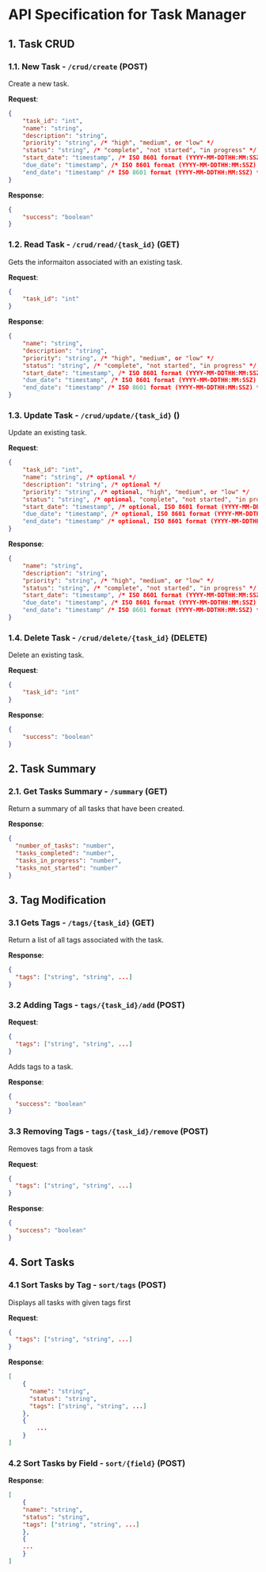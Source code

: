 # API Specification for Task Manager

## 1. Task CRUD

### 1.1. New Task - `/crud/create` (POST)

Create a new task.

**Request**:
```json
{
    "task_id": "int",
    "name": "string",
    "description": "string",
    "priority": "string", /* "high", "medium", or "low" */
    "status": "string", /* "complete", "not started", "in progress" */
    "start_date": "timestamp", /* ISO 8601 format (YYYY-MM-DDTHH:MM:SSZ) */
    "due_date": "timestamp", /* ISO 8601 format (YYYY-MM-DDTHH:MM:SSZ) */
    "end_date": "timestamp" /* ISO 8601 format (YYYY-MM-DDTHH:MM:SSZ) */
}
```

**Response**:
```json
{
    "success": "boolean"
}
```

### 1.2. Read Task - `/crud/read/{task_id}` (GET)

Gets the informaiton associated with an existing task.

**Request**:
```json
{
    "task_id": "int"
}
```

**Response**:
```json
{
    "name": "string",
    "description": "string",
    "priority": "string", /* "high", "medium", or "low" */
    "status": "string", /* "complete", "not started", "in progress" */
    "start_date": "timestamp", /* ISO 8601 format (YYYY-MM-DDTHH:MM:SSZ) */
    "due_date": "timestamp", /* ISO 8601 format (YYYY-MM-DDTHH:MM:SSZ) */
    "end_date": "timestamp" /* ISO 8601 format (YYYY-MM-DDTHH:MM:SSZ) */
}
```

### 1.3. Update Task - `/crud/update/{task_id}` ()

Update an existing task.

**Request**:
```json
{
    "task_id": "int",
    "name": "string", /* optional */
    "description": "string", /* optional */
    "priority": "string", /* optional, "high", "medium", or "low" */
    "status": "string", /* optional, "complete", "not started", "in progress" */
    "start_date": "timestamp", /* optional, ISO 8601 format (YYYY-MM-DDTHH:MM:SSZ) */
    "due_date": "timestamp", /* optional, ISO 8601 format (YYYY-MM-DDTHH:MM:SSZ) */
    "end_date": "timestamp" /* optional, ISO 8601 format (YYYY-MM-DDTHH:MM:SSZ) */
}
```

**Response**:
```json
{
    "name": "string",
    "description": "string",
    "priority": "string", /* "high", "medium", or "low" */
    "status": "string", /* "complete", "not started", "in progress" */
    "start_date": "timestamp", /* ISO 8601 format (YYYY-MM-DDTHH:MM:SSZ) */
    "due_date": "timestamp", /* ISO 8601 format (YYYY-MM-DDTHH:MM:SSZ) */
    "end_date": "timestamp" /* ISO 8601 format (YYYY-MM-DDTHH:MM:SSZ) */
}
```

### 1.4. Delete Task - `/crud/delete/{task_id}` (DELETE)

Delete an existing task.

**Request**:
```json
{
    "task_id": "int"
}
```

**Response**:
```json
{
    "success": "boolean"
}
```

## 2. Task Summary

### 2.1. Get Tasks Summary - `/summary` (GET)

Return a summary of all tasks that have been created.

**Response**:
```json
{
  "number_of_tasks": "number",
  "tasks_completed": "number",
  "tasks_in_progress": "number",
  "tasks_not_started": "number"
}
```

## 3. Tag Modification

### 3.1 Gets Tags - `/tags/{task_id}` (GET)

Return a list of all tags associated with the task.

**Response**:
```json
{
  "tags": ["string", "string", ...]
}
```

### 3.2 Adding Tags - `tags/{task_id}/add` (POST)

**Request**:
```json
{
  "tags": ["string", "string", ...]
}
```

Adds tags to a task.


**Response**:
```json
{
  "success": "boolean"
}
```

### 3.3 Removing Tags - `tags/{task_id}/remove` (POST)

Removes tags from a task

**Request**:
```json
{
  "tags": ["string", "string", ...]
}
```

**Response**:
```json
{
  "success": "boolean"
}
```

## 4. Sort Tasks

### 4.1 Sort Tasks by Tag - `sort/tags` (POST)

Displays all tasks with given tags first

**Request**:
```json
{
  "tags": ["string", "string", ...]
}
```

**Response**:
```json
[
    {
      "name": "string",
      "status": "string",
      "tags": ["string", "string", ...]
    },
    {
        ...
    }
] 
```

### 4.2 Sort Tasks by Field - `sort/{field}` (POST)
 **Response**:
```json
[
    {
    "name": "string",
    "status": "string",
    "tags": ["string", "string", ...]
    },
    {
    ...
    }
] 
```
